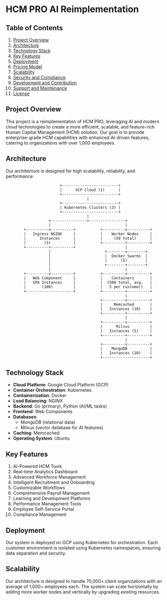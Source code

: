 # HCM PRO AI Reimplementation

## Table of Contents
1. [Project Overview](#project-overview)
2. [Architecture](#architecture)
3. [Technology Stack](#technology-stack)
4. [Key Features](#key-features)
5. [Deployment](#deployment)
6. [Pricing Model](#pricing-model)
7. [Scalability](#scalability)
8. [Security and Compliance](#security-and-compliance)
9. [Development and Contribution](#development-and-contribution)
10. [Support and Maintenance](#support-and-maintenance)
11. [License](#license)

## Project Overview

This project is a reimplementation of HCM PRO, leveraging AI and modern cloud technologies to create a more efficient, scalable, and feature-rich Human Capital Management (HCM) solution. Our goal is to provide enterprise-grade HCM capabilities with enhanced AI-driven features, catering to organizations with over 1,000 employees.

## Architecture

Our architecture is designed for high scalability, reliability, and performance:

```
                        +-------------------------+
                        |      GCP Cloud (1)      |
                        +-------------------------+
                                    |
                        +-------------------------+
                        | Kubernetes Clusters (3) |
                        +-------------------------+
                                    |
                   +----------------+----------------+
                   |                                 |
        +----------v----------+           +----------v----------+
        |   Ingress NGINX     |           |    Worker Nodes     |
        |      Instances      |           |     (50 total)      |
        |        (3)          |           +----------+----------+
        +----------+----------+                      |
                   |                        +--------v--------+
                   |                        |  Docker Swarms  |
                   |                        |      (5)        |
                   |                        +--------+--------+
                   |                                 |
        +----------v----------+           +----------v----------+
        |   Web Component     |           |    Containers       |
        |   SPA Instances     |           |  (500 total, avg.   |
        |       (100)         |           |   5 per customer)   |
        +---------------------+           +----------+----------+
                                                     |
                                          +----------v----------+
                                          |     Memcached       |
                                          |   Instances (10)    |
                                          +----------+----------+
                                                     |
                                          +----------v----------+
                                          |      Milvus         |
                                          |   Instances (5)     |
                                          +----------+----------+
                                                     |
                                          +----------v----------+
                                          |    MongoDB          |
                                          |   Instances (10)    |
                                          +---------------------+
```

## Technology Stack

- **Cloud Platform**: Google Cloud Platform (GCP)
- **Container Orchestration**: Kubernetes
- **Containerization**: Docker
- **Load Balancing**: NGINX
- **Backend**: Go (primary), Python (AI/ML tasks)
- **Frontend**: Web Components
- **Databases**: 
  - MongoDB (relational data)
  - Milvus (vector database for AI features)
- **Caching**: Memcached
- **Operating System**: Ubuntu

## Key Features

1. AI-Powered HCM Tools
2. Real-time Analytics Dashboard
3. Advanced Workforce Management
4. Intelligent Recruitment and Onboarding
5. Customizable Workflows
6. Comprehensive Payroll Management
7. Learning and Development Platforms
8. Performance Management Tools
9. Employee Self-Service Portal
10. Compliance Management

## Deployment

Our system is deployed on GCP using Kubernetes for orchestration. Each customer environment is isolated using Kubernetes namespaces, ensuring data separation and security.

## Scalability

Our architecture is designed to handle 70,000+ client organizations with an average of 1,000+ employees each. The system can scale horizontally by adding more worker nodes and vertically by upgrading existing resources.